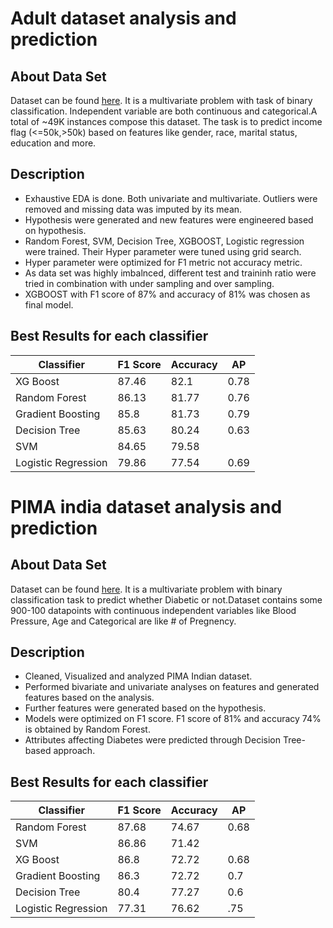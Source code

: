 # Adult dataset analysis and prediction
## About Data Set
Dataset can be found [here](http://archive.ics.uci.edu/ml/datasets/Adult). It is a multivariate problem with task of binary classification. Independent variable are both continuous and categorical.A total of ~49K instances compose this dataset. 
The task is to predict income flag (<=50k,>50k) based on features like gender, race, marital status, education and more.


## Description
- Exhaustive EDA is done. Both univariate and multivariate. Outliers were removed and missing data was imputed by its mean.
- Hypothesis were generated and new features were engineered based on hypothesis.
- Random Forest, SVM, Decision Tree, XGBOOST, Logistic regression were trained. Their Hyper parameter were tuned using grid search.
- Hyper parameter were optimized for F1 metric not accuracy metric.
- As data set was highly imbalnced, different test and traininh ratio were tried in combination with under sampling and over sampling.
- XGBOOST with F1 score of 87% and accuracy of 81% was chosen as final model.

## Best Results for each classifier
Classifier    |    F1 Score   |   Accuracy    |      AP      |
------------- | ------------- | ------------- | -------------| 
XG Boost  | 87.46  | 82.1  | 0.78 |
Random Forest  | 86.13  | 81.77  | 0.76 |
Gradient Boosting  | 85.8  | 81.73  | 0.79 |
Decision Tree | 85.63  | 80.24  | 0.63 |
SVM  | 84.65  | 79.58  |  |
Logistic Regression  | 79.86  | 77.54  | 0.69 |

# PIMA india dataset analysis and prediction
## About Data Set
Dataset can be found [here](https://www.kaggle.com/uciml/pima-indians-diabetes-database). It is a multivariate problem with binary classification task to predict whether Diabetic or not.Dataset contains some 900-100 datapoints with continuous independent variables like Blood Pressure, Age and Categorical are like # of Pregnency.

## Description
- Cleaned, Visualized and analyzed PIMA Indian dataset.
- Performed bivariate and univariate analyses on features and generated features based on the analysis.
- Further features were generated based on the hypothesis.
- Models were optimized on F1 score. F1 score of 81% and accuracy 74% is obtained by Random Forest.
- Attributes affecting Diabetes were predicted through Decision Tree-based approach.



## Best Results for each classifier
Classifier    |    F1 Score   |   Accuracy    |      AP      |
------------- | ------------- | ------------- | -------------| 
Random Forest  | 87.68  | 74.67  | 0.68 |
SVM  | 86.86  | 71.42  |  |
XG Boost  | 86.8  | 72.72  | 0.68 |
Gradient Boosting  | 86.3  | 72.72  | 0.7 |
Decision Tree | 80.4  | 77.27  | 0.6 |
Logistic Regression  | 77.31  | 76.62  | .75 |
